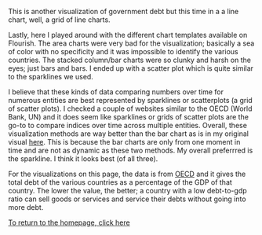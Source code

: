 This is another visualization of government debt but this time in a a line chart, well, a grid of line charts.


<div class="flourish-embed flourish-chart" data-src="visualisation/5294865"><script src="https://public.flourish.studio/resources/embed.js"></script></div>


Lastly, here I played around with the different chart templates available on Flourish. The area charts were very bad for the visualization; basically a sea of color with no specificity and it was impossible to identify the various countries. The stacked column/bar charts were so clunky and harsh on the eyes; just bars and bars. I ended up with a scatter plot which is quite similar to the sparklines we used.


<div class="flourish-embed flourish-scatter" data-src="visualisation/5528365"><script src="https://public.flourish.studio/resources/embed.js"></script></div>



I believe that these kinds of data comparing numbers over time for numerous entities are best represented by sparklines or scatterplots (a grid of scatter plots). I checked a couple of websites similar to the OECD (World Bank, UN) and it does seem like sparklines or grids of scatter plots are the go-to to compare indices over time across multiple entities. Overall, these visualization methods are way better than the bar chart as is in my original visual [here](https://ekenedili.github.io/dataviz-practice/govtdebt1). This is because the bar charts are only from one moment in time and are not as dynamic as these two methods.
My overall preferrred is the sparkline. I think it looks best (of all three).

For the visualizations on this page, the data is from [OECD](https://data.oecd.org/gga/general-government-debt.htm) and it gives the total debt of the various countries as a percentage of the GDP of that country. The lower the value, the better; a country with a low debt-to-gdp ratio can sell goods or services and service their debts without going into more debt.


[To return to the homepage, click here](https://ekenedili.github.io/dataviz-practice/)

